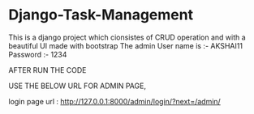 # Django-Task-Management
This is a django project  which cionsistes of CRUD operation and with a beautiful UI made with bootstrap
The admin User name is :- AKSHAI11
Password :- 1234

AFTER RUN THE CODE 

USE THE BELOW URL FOR ADMIN PAGE,

login page url : http://127.0.0.1:8000/admin/login/?next=/admin/

